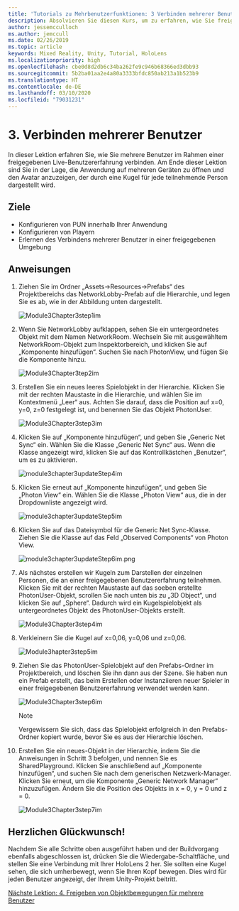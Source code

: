 ```yaml
---
title: 'Tutorials zu Mehrbenutzerfunktionen: 3 Verbinden mehrerer Benutzer'
description: Absolvieren Sie diesen Kurs, um zu erfahren, wie Sie freigegebene Mehrbenutzerumgebungen innerhalb einer HoloLens 2-Anwendung implementieren.
author: jessemcculloch
ms.author: jemccull
ms.date: 02/26/2019
ms.topic: article
keywords: Mixed Reality, Unity, Tutorial, HoloLens
ms.localizationpriority: high
ms.openlocfilehash: cbe0d8d2db6c34ba262fe9c946b68366ed3dbb93
ms.sourcegitcommit: 5b2ba01aa2e4a80a3333bfdc850ab213a1b523b9
ms.translationtype: HT
ms.contentlocale: de-DE
ms.lasthandoff: 03/10/2020
ms.locfileid: "79031231"
---
```

# <a name="3-connecting-multiple-users"></a>3. Verbinden mehrerer Benutzer

In dieser Lektion erfahren Sie, wie Sie mehrere Benutzer im Rahmen einer freigegebenen Live-Benutzererfahrung verbinden. Am Ende dieser Lektion sind Sie in der Lage, die Anwendung auf mehreren Geräten zu öffnen und den Avatar anzuzeigen, der durch eine Kugel für jede teilnehmende Person dargestellt wird.

## <a name="objectives"></a>Ziele

* Konfigurieren von PUN innerhalb Ihrer Anwendung
* Konfigurieren von Playern
* Erlernen des Verbindens mehrerer Benutzer in einer freigegebenen Umgebung

## <a name="instructions"></a>Anweisungen

1. Ziehen Sie im Ordner „Assets->Resources->Prefabs“ des Projektbereichs das NetworkLobby-Prefab auf die Hierarchie, und legen Sie es ab, wie in der Abbildung unten dargestellt.

    ![Module3Chapter3step1im](images/module3chapter3step1im.PNG)

2. Wenn Sie NetworkLobby aufklappen, sehen Sie ein untergeordnetes Objekt mit dem Namen NetworkRoom. Wechseln Sie mit ausgewähltem NetworkRoom-Objekt zum Inspektorbereich, und klicken Sie auf „Komponente hinzufügen“. Suchen Sie nach PhotonView, und fügen Sie die Komponente hinzu.

    ![Module3Chapter3tep2im](images/module3chapter3step2im.PNG)

3. Erstellen Sie ein neues leeres Spielobjekt in der Hierarchie. Klicken Sie mit der rechten Maustaste in die Hierarchie, und wählen Sie im Kontextmenü „Leer“ aus. Achten Sie darauf, dass die Position auf x=0, y=0, z=0 festgelegt ist, und benennen Sie das Objekt PhotonUser.

    ![Module3Chapter3step3im](images/module3chapter3step3im.PNG)

4. Klicken Sie auf „Komponente hinzufügen“, und geben Sie „Generic Net Sync“ ein. Wählen Sie die Klasse „Generic Net Sync“ aus. Wenn die Klasse angezeigt wird, klicken Sie auf das Kontrollkästchen „Benutzer“, um es zu aktivieren.

    ![module3chapter3updateStep4im](images/module3chapter3updateStep4im.png)

5. Klicken Sie erneut auf „Komponente hinzufügen“, und geben Sie „Photon View“ ein. Wählen Sie die Klasse „Photon View“ aus, die in der Dropdownliste angezeigt wird.

    ![module3chapter3updateStep5im](images/module3chapter3updateStep5im.png)

6. Klicken Sie auf das Dateisymbol für die Generic Net Sync-Klasse. Ziehen Sie die Klasse auf das Feld „Observed Components“ von Photon View.

    ![module3chapter3updateStep6im.png](images/module3chapter3updateStep6im.png)

7. Als nächstes erstellen wir Kugeln zum Darstellen der einzelnen Personen, die an einer freigegebenen Benutzererfahrung teilnehmen. Klicken Sie mit der rechten Maustaste auf das soeben erstellte PhotonUser-Objekt, scrollen Sie nach unten bis zu „3D Object“, und klicken Sie auf „Sphere“. Dadurch wird ein Kugelspielobjekt als untergeordnetes Objekt des PhotonUser-Objekts erstellt.

    ![Module3Chapter3step4im](images/module3chapter3step4im.PNG)

8. Verkleinern Sie die Kugel auf x=0,06, y=0,06 und z=0,06.

    ![Module3hapter3step5im](images/module3chapter3step5im.PNG)

9. Ziehen Sie das PhotonUser-Spielobjekt auf den Prefabs-Ordner im Projektbereich, und löschen Sie ihn dann aus der Szene. Sie haben nun ein Prefab erstellt, das beim Erstellen oder Instanziieren neuer Spieler in einer freigegebenen Benutzererfahrung verwendet werden kann.

    ![Module3Chapter3step6im](images/module3chapter3step6im.PNG)

    >[!NOTE]
    >Vergewissern Sie sich, dass das Spielobjekt erfolgreich in den Prefabs-Ordner kopiert wurde, bevor Sie es aus der Hierarchie löschen.

10. Erstellen Sie ein neues-Objekt in der Hierarchie, indem Sie die Anweisungen in Schritt 3 befolgen, und nennen Sie es SharedPlayground. Klicken Sie anschließend auf „Komponente hinzufügen“, und suchen Sie nach dem generischen Netzwerk-Manager.  Klicken Sie erneut, um die Komponente „Generic Network Manager“ hinzuzufügen. Ändern Sie die Position des Objekts in x = 0, y = 0 und z = 0.

    ![Module3Chapter3step7im](images/module3chapter3step7im.PNG)

## <a name="congratulations"></a>Herzlichen Glückwunsch!

Nachdem Sie alle Schritte oben ausgeführt haben und der Buildvorgang ebenfalls abgeschlossen ist, drücken Sie die Wiedergabe-Schaltfläche, und stellen Sie eine Verbindung mit Ihrer HoloLens 2 her. Sie sollten eine Kugel sehen, die sich umherbewegt, wenn Sie Ihren Kopf bewegen. Dies wird für jeden Benutzer angezeigt, der Ihrem Unity-Projekt beitritt.

[Nächste Lektion: 4. Freigeben von Objektbewegungen für mehrere Benutzer](mrlearning-sharing(photon)-ch4.md)
